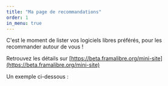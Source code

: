 ```yaml
---
title: "Ma page de recommandations"
order: 1
in_menu: true
---
```

C'est le moment de lister vos logiciels libres préférés, pour les recommander autour de vous !

Retrouvez les détails sur [https://beta.framalibre.org/mini-site](https://beta.framalibre.org/mini-site)

Un exemple ci-dessous :
<!--
# Mes logiciels libres pour randonner

## Pour ce que j'aurai filmé

<article class="framalibre-notice">
  <div>
    <img src="https://beta.framalibre.org/images/logo/PeerTube.png">
  </div>
  <div>
    <h2>PeerTube</h2>
    <p>PeerTube est un logiciel décentralisé et fédéré d'hébergement de vidéos.</p>
    <div>
      <a href="https://beta.framalibre.org/notices/peertube.html">Vers la notice Framalibre</a>
      <a href="https://joinpeertube.org/fr/">Vers le site</a>
    </div>
  </div>
</article>

## Pour écouter des émissions
--> 